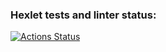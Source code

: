 ### Hexlet tests and linter status:
[![Actions Status](https://github.com/alexsv99/js-oop-project-62/workflows/hexlet-check/badge.svg)](https://github.com/alexsv99/js-oop-project-62/actions)